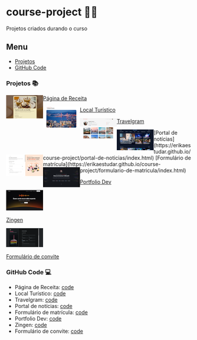 # course-project :woman_technologist:
 Projetos criados durando o curso

## Menu

- [Projetos](#projetos)
- [GitHub Code](#github-code)

### Projetos :books:


<img src="- index-rocketseat/assets/images/receita.png" align="left" width="100">

[Página de Receita](https://erikaestudar.github.io/course-project/pagina-de-receita/index.html)

<img src="- index-rocketseat/assets/images/local-turistico.png" align="left" width="100">

[Local Turístico](https://erikaestudar.github.io/course-project/local-turistico/index.html)

<img src="- index-rocketseat/assets/images/travelgram.png" align="left" width="100">

[Travelgram](https://erikaestudar.github.io/course-project/travelgram/index.html)

<img src="- index-rocketseat/assets/images/noticias.png" align="left" width="100">
[Portal de notícias](https://erikaestudar.github.io/course-project/portal-de-noticias/index.html)

<img src="- index-rocketseat/assets/images/matricula.png" align="left" width="100">
[Formulário de matrícula](https://erikaestudar.github.io/course-project/formulario-de-matricula/index.html) 

<img src="- index-rocketseat/assets/images/portfolio.png" align="left" width="100">

[Portfolio Dev](https://erikaestudar.github.io/course-project/portfolio-dev/index.html) 
 
<img src="- index-rocketseat/assets/images/zingen.png" width="100">

[Zingen](https://erikaestudar.github.io/course-project/zingen/index.html)

<img src="- index-rocketseat/assets/images/convite.png" width="100">

[Formulário de convite](https://erikaestudar.github.io/course-project/formulario-de-convite/index.html)
 

### GitHub Code :computer:

- Página de Receita: [code](https://github.com/Erikaestudar/course-project/tree/main/pagina-de-receita)
- Local Turístico:  [code](https://github.com/Erikaestudar/course-project/tree/main/local-turistico)
- Travelgram: [code](https://github.com/Erikaestudar/course-project/tree/main/travelgram)
- Portal de notícias: [code](https://github.com/Erikaestudar/course-project/tree/main/portal-de-noticias)
- Formulário de matrícula: [code](https://github.com/Erikaestudar/course-project/tree/main/formulario-de-matricula)
- Portfolio Dev: [code](https://github.com/Erikaestudar/course-project/tree/main/portfolio-dev)
- Zingen: [code](https://github.com/Erikaestudar/course-project/tree/main/zingen)
- Formulário de convite: [code](https://github.com/Erikaestudar/course-project/tree/main/formulario-de-convite)
